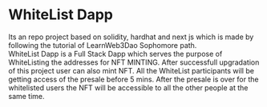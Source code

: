 # WhiteList Dapp 
Its an repo project based on solidity, hardhat and next js which is made by following the tutorial of LearnWeb3Dao Sophomore path. <br>
WhiteList Dapp is a Full Stack Dapp which serves the purpose of WhiteListing the addresses for NFT MINTING.
After successfull upgradation of this project user can also mint NFT. All the WhiteList participants will be getting access of the presale
before 5 mins.
After the presale is over for the whitelisted users the NFT will be accessible to all the other people at the same time.
